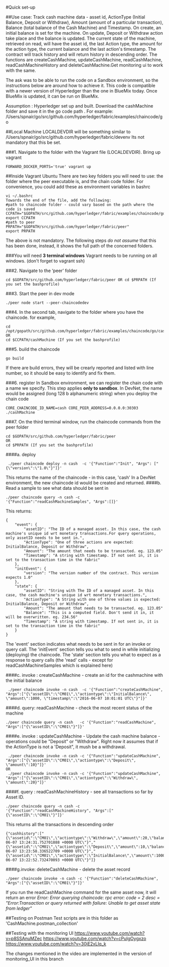 #Quick set-up 

##Use case:
Track cash machine data  - asset id, ActionType (Initial Balance, Deposit or Withdraw), Amount (amount of a particular transaction), Balance (total balance of the Cash Machine) and Timestamp. On create, an initial balance is set for the machine. On update, Deposit or Withdraw action take place and the balance is updated. The current state of the machine, retrieved on read, will have the asset id, the last Action type, the amount for the action type, the current balance and the last action's timestamp. The contract will track history and will return history in descending order. The functions are createCashMachine, updateCashMachine, readCashMachine, readCashMachineHistory and deleteCashMachine.Get monitoring ui to work with the same.

The ask was to be able to run the code on a Sandbox environment, so the instructions below are around how to achieve it. This code is compatible with a newer version of Hyperledger than the one in BlueMix today. Once BlueMix is updated, it can be run on BlueMix.

Assumption : Hyperledger set up and built. 
Download the cashMachine folder and save it in the go code path . For example: /Users/spnair/go/src/github.com/hyperledger/fabric/examples/chaincode/go

##Local Machine
LOCALDEVDIR will be something similar to /Users/spnair/go/src/github.com/hyperledger/fabric/devenv
Its not mandatory that this be set. 

###1. Navigate to the folder with the Vagrant file (LOCALDEVDIR). Bring up vagrant 
```
FORWARD_DOCKER_PORTS='true' vagrant up
```
##Inside Vagrant Ubuntu
There are two key folders you will need to use: the folder where the peer executable is, and the chain code folder. For convenience, you could add these as environment variables in bashrc
```
vi ~/.bashrc
Towards the end of the file, add the following:
#path to chaincode folder - could vary based on the path where the code is saved
CCPATH="$GOPATH/src/github.com/hyperledger/fabric/examples/chaincode/go"
export CCPATH
#path to peer
PRPATH="$GOPATH/src/github.com/hyperledger/fabric/peer"
export PRPATH
```
The above is not mandatory. The following steps _do not assume_ that this has been done, instead, it shows the full path of the concerned folders.

###You will need **3 terminal windows**
Vagrant needs to be running on all windows. (don't forget to vagrant ssh)

###2. Navigate to the ‘peer’ folder 
```
cd $GOPATH/src/github.com/hyperledger/fabric/peer OR cd $PRPATH (If you set the bashprofile)
```

###3. Start the peer in dev mode
```
./peer node start --peer-chaincodedev
```
###4. In the second tab, navigate to the folder where you have the chaincode. for example,  
```
cd /opt/gopath/src/github.com/hyperledger/fabric/examples/chaincode/go/cashMachine 
OR 
cd $CCPATH/cashMachine (If you set the bashprofile)
```
###5. build the chaincode
```
go build
```
If there are build errors, they will be crearly reported and listed with line number, so it should be easy to identify and fix them.

###6. register
In Sandbox environment, we can register the chain code with a name we specify. This step applies __only to sandbox__. In DevNet, the name would be assigned (long 128 b alphanumeric string) when you deploy the chain code
```
CORE_CHAINCODE_ID_NAME=cash CORE_PEER_ADDRESS=0.0.0.0:30303 ./cashMachine
```
###7. On the third terminal window, run the chaincode commands from the peer folder
```
cd $GOPATH/src/github.com/hyperledger/fabric/peer 
OR 
cd $PRPATH (If you set the bashprofile)
```

####a.  deploy 
```
 ./peer chaincode deploy -n cash  -c '{"Function":"Init", "Args": ["{\"version\":\"1.0\"}"]}'
```
This returns the name of the chaincode - in this case, 'cash' In a DevNet environment, the new chaincode id would be created and returned.
####b. Read a sample to see what data should be sent in
```
./peer chaincode query -n cash -c '{"Function":"readCashMachineSamples", "Args":[]}'
```
This returns:
```
{
    "event": {
        "assetID": "The ID of a managed asset. In this case, the cash machine's unique id wrt monetary transactions.For query operations, only assetID needs to be sent in.",
        "ActionType": "One of three actions are expected: InitialBalance, Deposit or Withdraw",
        "Amount": "The amount that needs to be transacted. eg. 123.05"
        "Timestamp": "A string with timestamp. If not sent in, it is set to the transaction time in the fabric"
    },
    "initEvent": {
        "version": "The version number of the contract. This version expects 1.0"
    },
    "state": {
        "assetID": "String with The ID of a managed asset. In this case, the cash machine's unique id wrt monetary transactions.",
        "ActionType": "A String with one of three values is expected: InitialBalance, Deposit or Withdraw",
        "Amount": "The amount that needs to be transacted. eg. 123.05"
        "Balance": "This is a computed field. Don't send it in, it will be overwritten. eg. 234.56"
        "Timestamp": "A string with timestamp. If not sent in, it is set to the transaction time in the fabric"
    }
}
```
The 'event' section indicates what needs to be sent in for an invoke or query call. The 'initEvent' section tells you what to send in while initializing (deploying) the chaincode. The 'state' section tells you what to expect as a response to query calls (the 'read' calls - except for readCashMachineSamples which is explained here)

####c. invoke : createCashMachine - create an id for the cashmachine with the initial balance
```
 ./peer chaincode invoke -n cash  -c '{"Function":"createCashMachine", "Args":["{\"assetID\":\"CM01\",\"actiontype\":\"InitialBalance\", \"amount\":1000, \"timestamp\":\"2016-06-07 10:01:01 UTC\"}"]}'
 ```

####d. query: readCashMachine - check the most recent status of the machine
```
./peer chaincode query -n cash   -c '{"Function":"readCashMachine", "Args":["{\"assetID\":\"CM01\"}"]}'
```
####e. invoke : updateCashMachine - Update the cash machine balance - operations could be "Deposit" or "Withdraw". Right now it assumes that if the ActionType is not a 'Deposit", it mush be a withdrawal.
```
 ./peer chaincode invoke -n cash -c '{"Function":"updateCashMachine", "Args":["{\"assetID\":\"CM01\",\"actiontype\":\"Deposit\",  \"amount\":10}"]}'
OR 
 ./peer chaincode invoke -n cash -c '{"Function":"updateCashMachine", "Args":["{\"assetID\":\"CM01\",\"actiontype\":\"Withdraw\",  \"amount\":20}"]}'
 ```
####f. query : readCashMachineHistory - see all transactions so far by Asset ID.
```
./peer chaincode query -n cash -c '{"Function":"readCashMachineHistory", "Args":["{\"assetID\":\"CM01\"}"]}'
```
This returns all the transactions in descending order
```
{"cashhistory":["{\"assetid\":\"CM01\",\"actiontype\":\"Withdraw\",\"amount\":20,\"balance\":990,\"timestamp\":\"2016-06-07 13:24:31.752701888 +0000 UTC\"}","{\"assetid\":\"CM01\",\"actiontype\":\"Deposit\",\"amount\":10,\"balance\":1010,\"timestamp\":\"2016-06-07 13:23:58.336522709 +0000 UTC\"}","{\"assetid\":\"CM01\",\"actiontype\":\"InitialBalance\",\"amount\":1000,\"balance\":1000,\"timestamp\":\"2016-06-07 13:22:52.732470093 +0000 UTC\"}"]}
```
####g.invoke: deleteCashMachine - delete the asset record
```
./peer chaincode invoke -n cash -c '{"Function":"deleteCashMachine", "Args":["{\"assetID\":\"CM01\"}"]}'
```
If you run the readCashMachine command for the same asset now, it will return an error
_Error: Error querying chaincode: rpc error: code = 2 desc = "Error:Transaction or query returned with failure: Unable to get asset state from ledger"_

##Testing on Postman
Test scripts are in this folder as 'CashMachine.postman_collection'

##Testing with the monitoring UI
https://www.youtube.com/watch?v=p8SSAnuMZec
https://www.youtube.com/watch?v=cPuIgOygxzo
https://www.youtube.com/watch?v=30jE2xLlq_k

The changes mentioned in the video are implemented in the version of monitoring_UI in this branch

